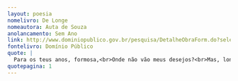 ```yaml
---
layout: poesia
nomelivro: De Longe
nomeautora: Auta de Souza
anolancamento: Sem Ano
link: http://www.dominiopublico.gov.br/pesquisa/DetalheObraForm.do?select_action=&co_obra=81727
fontelivro: Domínio Público
quote: |
  Para os teus anos, formosa,<br>Onde não vão meus desejos?<br>Mas, longe de ti, saudosa,<br>Só posso enviar-te beijos.
quotepagina: 1
---
```

